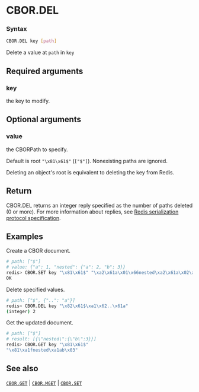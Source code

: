 # CBOR.DEL

### Syntax
```bash
CBOR.DEL key [path]
```

Delete a value at `path` in `key`

## Required arguments

### key
the key to modify.

## Optional arguments

### value
the CBORPath to specify. 

Default is root `"\x81\x61$"` (`["$"]`). Nonexisting paths are ignored.

Deleting an object's root is equivalent to deleting the key from Redis.

## Return

CBOR.DEL returns an integer reply specified as the number of paths deleted (0 or more).
For more information about replies, see [Redis serialization protocol specification](/docs/reference/protocol-spec).

## Examples

Create a CBOR document.
```bash
# path: ["$"]
# value: {"a": 1, "nested": {"a": 2, "b": 3}}
redis> CBOR.SET key "\x81\x61$" "\xa2\x61a\x01\x66nested\xa2\x61a\x02\x61b\x03"
OK
```

Delete specified values.
```bash
# path: ["$", {"..": "a"}]
redis> CBOR.DEL key "\x82\x61$\xa1\x62..\x61a"
(integer) 2
```

Get the updated document.
```bash
# path: ["$"]
# result: [{\"nested\":{\"b\":3}}]
redis> CBOR.GET key "\x81\x61$"
"\x81\xa1fnested\xa1ab\x03"
```

## See also

[`CBOR.GET`](cbor.get.md) | [`CBOR.MGET`](cbor.mget.md) | [`CBOR.SET`](cbor.set.md)


